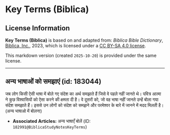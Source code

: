 # Key Terms (Biblica)

## License Information

**Key Terms (Biblica)** is based on and adapted from: _Biblica Bible Dictionary_, [Biblica, Inc.](https://www.biblica.com/), 2023, which is licensed under a [CC BY-SA 4.0 license](https://creativecommons.org/licenses/by-sa/4.0/legalcode.en).

This markdown version (created `2025-10-20`) is provided under the same license.



--------------------------------

## अन्य भाषाओं को समझाएं (id: 183044)

जब लोग किसी ऐसी भाषा में बोले गए संदेश का अर्थ समझाते हैं जिसे वे पहले नहीं जानते थे। पवित्र आत्मा ने कुछ विश्वासियों को ऐसा करने की क्षमता दी है। वे दूसरों को, जो वह भाषा नहीं जानते उन्हें बोला गया संदेश समझाते हैं। इससे उन लोगों को संदेश को समझने और परमेश्वर के बारे में जानने में मदद मिलती है। (अन्य भाषाओ में बोलना)

* **Associated Articles:** अन्य भाषाएँ बोलें (ID: `182991@BiblicaStudyNotesKeyTerms`)

